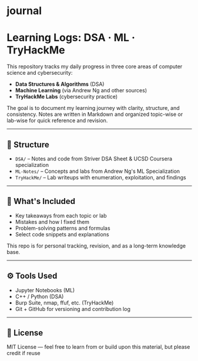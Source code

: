 # journal

# Learning Logs: DSA · ML · TryHackMe

This repository tracks my daily progress in three core areas of computer science and cybersecurity:

- **Data Structures & Algorithms** (DSA)
- **Machine Learning** (via Andrew Ng and other sources)
- **TryHackMe Labs** (cybersecurity practice)

The goal is to document my learning journey with clarity, structure, and consistency. Notes are written in Markdown and organized topic-wise or lab-wise for quick reference and revision.

---

## 📁 Structure

- `DSA/` – Notes and code from Striver DSA Sheet & UCSD Coursera specialization
- `ML-Notes/` – Concepts and labs from Andrew Ng's ML Specialization
- `TryHackMe/` – Lab writeups with enumeration, exploitation, and findings

---

## 📌 What's Included

- Key takeaways from each topic or lab
- Mistakes and how I fixed them
- Problem-solving patterns and formulas
- Select code snippets and explanations

This repo is for personal tracking, revision, and as a long-term knowledge base.

---

## ⚙️ Tools Used

- Jupyter Notebooks (ML)
- C++ / Python (DSA)
- Burp Suite, nmap, ffuf, etc. (TryHackMe)
- Git + GitHub for versioning and contribution log

---

## 📝 License

MIT License — feel free to learn from or build upon this material, but please credit if reuse

